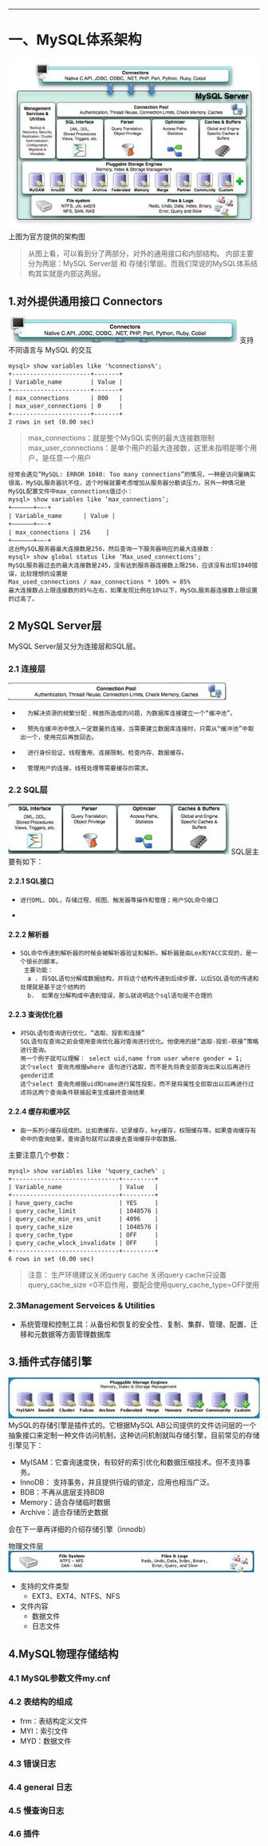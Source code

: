 
<!-- toc --> 

* * * * *

# 一、MySQL体系架构
![](images/screenshot_1528944849342.png)
上图为官方提供的架构图
> 从图上看，可以看到分了两部分，对外的通用接口和内部结构。
> 内部主要分为两层：MySQL Server层 和 存储引擎层。而我们常说的MySQL体系结构其实就是内部这两层。

## 1.对外提供通用接口 Connectors
![](images/screenshot_1528944962440.png)
支持不同语言与 MySQL 的交互
```
mysql> show variables like '%connections%';
+----------------------+-------+
| Variable_name        | Value |
+----------------------+-------+
| max_connections      | 800   |
| max_user_connections | 0     |
+----------------------+-------+
2 rows in set (0.00 sec)
```
> max_connections：就是整个MySQL实例的最大连接数限制         
> max_user_connections：是单个用户的最大连接数，这里未指明是哪个用户，是任意一个用户

```
经常会遇见”MySQL: ERROR 1040: Too many connections”的情况，一种是访问量确实很高，MySQL服务器抗不住，这个时候就要考虑增加从服务器分散读压力，另外一种情况是MySQL配置文件中max_connections值过小：
mysql> show variables like ‘max_connections‘;
+—————–+——-+
| Variable_name　　　 | Value |
+—————–+——-+
| max_connections | 256　　 |
+—————–+——-+
这台MySQL服务器最大连接数是256，然后查询一下服务器响应的最大连接数：
mysql> show global status like ‘Max_used_connections‘;
MySQL服务器过去的最大连接数是245，没有达到服务器连接数上限256，应该没有出现1040错误，比较理想的设置是
Max_used_connections / max_connections * 100% ≈ 85%
最大连接数占上限连接数的85％左右，如果发现比例在10%以下，MySQL服务器连接数上限设置的过高了。
```

## 2 MySQL Server层
MySQL Server层又分为连接层和SQL层。

### 2.1 连接层
![](images/screenshot_1528944894471.png)
* 		为解决资源的频繁分配﹑释放所造成的问题，为数据库连接建立一个“缓冲池”。
* 		预先在缓冲池中放入一定数量的连接，当需要建立数据库连接时，只需从“缓冲池”中取出一个，使用完后再放回去。
* 		进行身份验证、线程重用、连接限制、检查内存、数据缓存。
* 		管理用户的连接，线程处理等需要缓存的需求。

### 2.2 SQL层
![](images/screenshot_1528945009188.png)
SQL层主要有如下：
#### 2.2.1 SQL接口
*     进行DML、DDL，存储过程、视图、触发器等操作和管理；用户SQL命令接口
*     
#### 2.2.2 解析器
*     SQL命令传递到解析器的时候会被解析器验证和解析。解析器是由Lex和YACC实现的，是一个很长的脚本。
	   主要功能：
		a . 将SQL语句分解成数据结构，并将这个结构传递到后续步骤，以后SQL语句的传递和处理就是基于这个结构的
		b.  如果在分解构成中遇到错误，那么就说明这个sql语句是不合理的
        
#### 2.2.3 查询优化器
*     对SQL语句查询进行优化，“选取、投影和连接”
	  SQL语句在查询之前会使用查询优化器对查询进行优化。他使用的是“选取-投影-联接”策略进行查询。
      用一个例子就可以理解： select uid,name from user where gender = 1;
	  这个select 查询先根据where 语句进行选取，而不是先将表全部查询出来以后再进行gender过滤
	  这个select 查询先根据uid和name进行属性投影，而不是将属性全部取出以后再进行过滤将这两个查询条件联接起来生成最终查询结果

#### 2.2.4 缓存和缓冲区
*     由一系列小缓存组成的。比如表缓存，记录缓存，key缓存，权限缓存等。如果查询缓存有命中的查询结果，查询语句就可以直接去查询缓存中取数据。

主要注意几个参数：
```
mysql> show variables like '%query_cache%' ;
+------------------------------+---------+
| Variable_name                | Value   |
+------------------------------+---------+
| have_query_cache             | YES     |
| query_cache_limit            | 1048576 |
| query_cache_min_res_unit     | 4096    |
| query_cache_size             | 1048576 |
| query_cache_type             | OFF     |
| query_cache_wlock_invalidate | OFF     |
+------------------------------+---------+
6 rows in set (0.00 sec)
```
> 注意：
> 生产环境建议关闭query cache
> 关闭query cache只设置query_cache_size =0不启作用，要配合使用query_cache_type=OFF使用

### 2.3Management Serveices & Utilities
* 系统管理和控制工具：从备份和恢复的安全性、复制、集群、管理、配置、迁移和元数据等方面管理数据库
    
## 3.插件式存储引擎
![](images/screenshot_1528945043429.png)
MySQL的存储引擎是插件式的。它根据MySQL AB公司提供的文件访问层的一个抽象接口来定制一种文件访问机制，这种访问机制就叫存储引擎，目前常见的存储引擎见下：
* MyISAM：它查询速度快，有较好的索引优化和数据压缩技术。但不支持事务。
* InnoDB：  支持事务，并且提供行级的锁定，应用也相当广泛。
* BDB：不再从底层支持BDB
* Memory：适合存储临时数据
* Archive：适合存储历史数据
    
会在下一章再详细的介绍存储引擎（innodb）

物理文件层
![](images/screenshot_1528945095464.png)   
* 支持的文件类型
	* EXT3、EXT4、NTFS、NFS
* 文件内容
    * 数据文件
    * 日志文件

## 4.MySQL物理存储结构

### 4.1 MySQL参数文件my.cnf

### 4.2 表结构的组成
* frm：表结构定义文件
* MYI：索引文件
* MYD：数据文件


### 4.3 错误日志

### 4.4 general 日志

### 4.5 慢查询日志 

### 4.6 插件